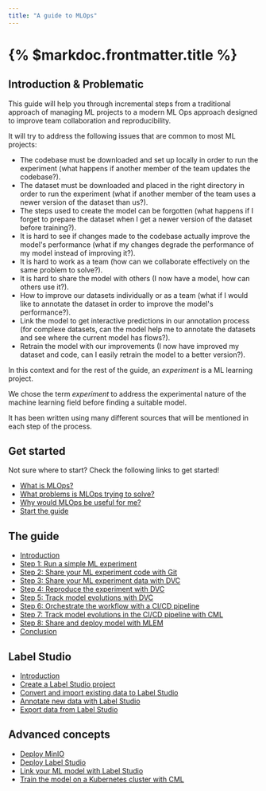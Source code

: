 ```yaml
---
title: "A guide to MLOps"
---
```


# {% $markdoc.frontmatter.title %}

## Introduction & Problematic

This guide will help you through incremental steps from a traditional approach of managing ML projects to a modern ML Ops approach designed to improve team collaboration and reproducibility.

It will try to address the following issues that are common to most ML projects:

- The codebase must be downloaded and set up locally in order to run the experiment (what happens if another member of the team updates the codebase?).
- The dataset must be downloaded and placed in the right directory in order to run the experiment (what if another member of the team uses a newer version of the dataset than us?).
- The steps used to create the model can be forgotten (what happens if I forget to prepare the dataset when I get a newer version of the dataset before training?).
- It is hard to see if changes made to the codebase actually improve the model's performance (what if my changes degrade the performance of my model instead of improving it?).
- It is hard to work as a team (how can we collaborate effectively on the same problem to solve?).
- It is hard to share the model with others (I now have a model, how can others use it?).
- How to improve our datasets individually or as a team (what if I would like to annotate the dataset in order to improve the model's performance?).
- Link the model to get interactive predictions in our annotation process (for complexe datasets, can the model help me to annotate the datasets and see where the current model has flows?).
- Retrain the model with our improvements (I now have improved my dataset and code, can I easily retrain the model to a better version?).

In this context and for the rest of the guide, an _experiment_ is a ML learning project.

We chose the term _experiment_ to address the experimental nature of the machine learning field before finding a suitable model.

It has been written using many different sources that will be mentioned in each step of the process.

## Get started

Not sure where to start? Check the following links to get started!

- [What is MLOps?](/get-started/what-is-mlops)
- [What problems is MLOps trying to solve?](/get-started/what-problems-is-mlops-trying-to-solve)
- [Why would MLOps be useful for me?](/get-started/why-would-mlops-be-useful-for-me)
- [Start the guide](#the-guide)

## The guide

- [Introduction](/the-guide/introduction)
- [Step 1: Run a simple ML experiment](/the-guide/step-1-run-a-simple-ml-experiment)
- [Step 2: Share your ML experiment code with Git](/the-guide/step-2-share-your-ml-experiment-code-with-git)
- [Step 3: Share your ML experiment data with DVC](/the-guide/step-3-share-your-ml-experiment-data-with-dvc)
- [Step 4: Reproduce the experiment with DVC](/the-guide/step-4-reproduce-the-experiment-with-dvc)
- [Step 5: Track model evolutions with DVC](/the-guide/step-5-track-model-evolutions-with-dvc)
- [Step 6: Orchestrate the workflow with a CI/CD pipeline](/the-guide/step-6-orchestrate-the-workflow-with-a-cicd-pipeline)
- [Step 7: Track model evolutions in the CI/CD pipeline with CML](/the-guide/step-7-track-model-evolutions-in-the-cicd-pipeline-with-cml)
- [Step 8: Share and deploy model with MLEM](/the-guide/step-8-share-and-deploy-model-with-mlem)
- [Conclusion](/the-guide/conclusion)

## Label Studio

- [Introduction](/label-studio/introduction)
- [Create a Label Studio project](/label-studio/create-a-label-studio-project)
- [Convert and import existing data to Label Studio](/label-studio/convert-and-import-existing-data-to-label-studio)
- [Annotate new data with Label Studio](/label-studio/annotate-new-data-with-label-studio)
- [Export data from Label Studio](/label-studio/export-data-from-label-studio)

## Advanced concepts

- [Deploy MinIO](/advanced-concepts/deploy-minio)
- [Deploy Label Studio](/advanced-concepts/deploy-label-studio)
- [Link your ML model with Label Studio](/advanced-concepts/link-your-ml-model-with-label-studio)
- [Train the model on a Kubernetes cluster with CML](/advanced-concept)
